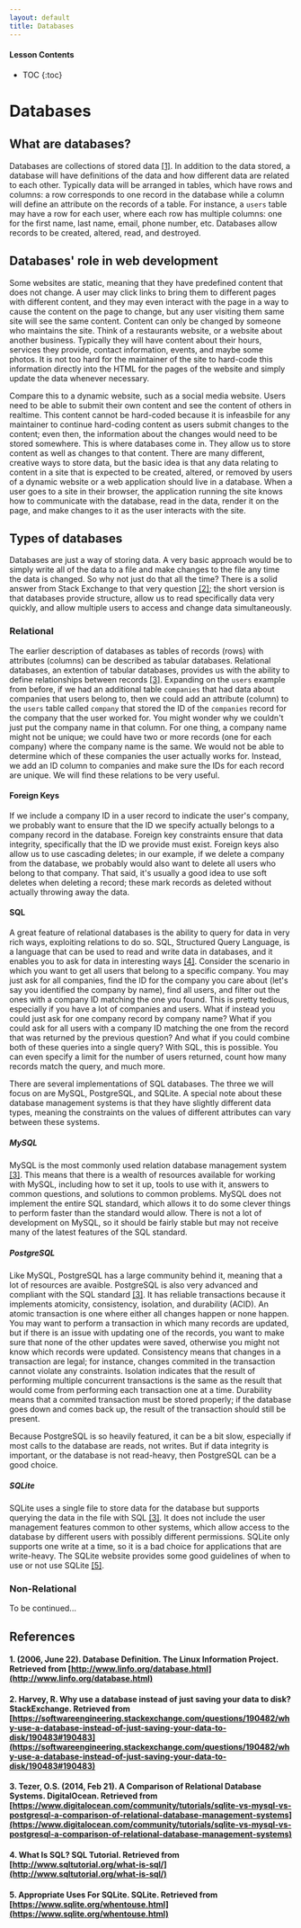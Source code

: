 ```yaml
---
layout: default
title: Databases
---
```


#### Lesson Contents
* TOC
{:toc}

# Databases

## What are databases?

Databases are collections of stored data [\[1\]](#1-2006-june-22-database-definition-the-linux-information-project-retrieved-from-httpwwwlinfoorgdatabasehtml). In addition to the data stored, a database will have definitions of the data and how different data are related to each other. Typically data will be arranged in tables, which have rows and columns: a row corresponds to one record in the database while a column will define an attribute on the records of a table. For instance, a `users` table may have a row for each user, where each row has multiple columns: one for the first name, last name, email, phone number, etc. Databases allow records to be created, altered, read, and destroyed.

## Databases' role in web development

Some websites are static, meaning that they have predefined content that does not change. A user may click links to bring them to different pages with different content, and they may even interact with the page in a way to cause the content on the page to change, but any user visiting them same site will see the same content. Content can only be changed by someone who maintains the site. Think of a restaurants website, or a website about another business. Typically they will have content about their hours, services they provide, contact information, events, and maybe some photos. It is not too hard for the maintainer of the site to hard-code this information directly into the HTML for the pages of the website and simply update the data whenever necessary.

Compare this to a dynamic website, such as a social media website. Users need to be able to submit their own content and see the content of others in realtime. This content cannot be hard-coded because it is infeasbile for any maintainer to continue hard-coding content as users submit changes to the content; even then, the information about the changes would need to be stored somewhere. This is where databases come in. They allow us to store content as well as changes to that content. There are many different, creative ways to store data, but the basic idea is that any data relating to content in a site that is expected to be created, altered, or removed by users of a dynamic website or a web application should live in a database. When a user goes to a site in their browser, the application running the site knows how to communicate with the database, read in the data, render it on the page, and make changes to it as the user interacts with the site.

## Types of databases

Databases are just a way of storing data. A very basic approach would be to simply write all of the data to a file and make changes to the file any time the data is changed. So why not just do that all the time? There is a solid answer from Stack Exchange to that very question [\[2\]](#2-harvey-r-why-use-a-database-instead-of-just-saving-your-data-to-disk-stackexchange-retrieved-from-httpssoftwareengineeringstackexchangecomquestions190482why-use-a-database-instead-of-just-saving-your-data-to-disk190483190483); the short version is that databases provide structure, allow us to read specifically data very quickly, and allow multiple users to access and change data simultaneously.

### Relational

The earlier description of databases as tables of records (rows) with attributes (columns) can be described as tabular databases. Relational databases, an extention of tabular databases, provides us with the ability to define relationships between records [\[3\]](#3-tezer-os-2014-feb-21-a-comparison-of-relational-database-systems-digitalocean-retrieved-from-httpswwwdigitaloceancomcommunitytutorialssqlite-vs-mysql-vs-postgresql-a-comparison-of-relational-database-management-systems). Expanding on the `users` example from before, if we had an additional table `companies` that had data about companies that users belong to, then we could add an attribute (column) to the `users` table called `company` that stored the ID of the `companies` record for the company that the user worked for. You might wonder why we couldn't just put the company name in that column. For one thing, a company name might not be unique; we could have two or more records (one for each company) where the company name is the same. We would not be able to determine which of these companies the user actually works for. Instead, we add an ID column to companies and make sure the IDs for each record are unique. We will find these relations to be very useful.

#### Foreign Keys

If we include a company ID in a user record to indicate the user's company, we probably want to ensure that the ID we specify actually belongs to a company record in the database. Foreign key constraints ensure that data integrity, specifically that the ID we provide must exist. Foreign keys also allow us to use cascading deletes; in our example, if we delete a company from the database, we probably would also want to delete all users who belong to that company. That said, it's usually a good idea to use soft deletes when deleting a record; these mark records as deleted without actually throwing away the data.

#### SQL

A great feature of relational databases is the ability to query for data in very rich ways, exploiting relations to do so. SQL, Structured Query Language, is a language that can be used to read and write data in databases, and it enables you to ask for data in interesting ways [\[4\]](#4-what-is-sql-sql-tutorial-retrieved-from-httpwwwsqltutorialorgwhat-is-sql). Consider the scenario in which you want to get all users that belong to a specific company. You may just ask for all companies, find the ID for the company you care about (let's say you identified the company by name), find all users, and filter out the ones with a company ID matching the one you found. This is pretty tedious, especially if you have a lot of companies and users. What if instead you could just ask for one company record by company name? What if you could ask for all users with a company ID matching the one from the record that was returned by the previous question? And what if you could combine both of these queries into a single query? With SQL, this is possible. You can even specify a limit for the number of users returned, count how many records match the query, and much more.

There are several implementations of SQL databases. The three we will focus on are MySQL, PostgreSQL, and SQLite. A special note about these database management systems is that they have slightly different data types, meaning the constraints on the values of different attributes can vary between these systems.

##### MySQL

MySQL is the most commonly used relation database management system [\[3\]](#3-tezer-os-2014-feb-21-a-comparison-of-relational-database-systems-digitalocean-retrieved-from-httpswwwdigitaloceancomcommunitytutorialssqlite-vs-mysql-vs-postgresql-a-comparison-of-relational-database-management-systems). This means that there is a wealth of resources available for working with MySQL, including how to set it up, tools to use with it, answers to common questions, and solutions to common problems. MySQL does not implement the entire SQL standard, which allows it to do some clever things to perform faster than the standard would allow. There is not a lot of development on MySQL, so it should be fairly stable but may not receive many of the latest features of the SQL standard.

##### PostgreSQL

Like MySQL, PostgreSQL has a large community behind it, meaning that a lot of resources are avaible. PostgreSQL is also very advanced and compliant with the SQL standard [\[3\]](#3-tezer-os-2014-feb-21-a-comparison-of-relational-database-systems-digitalocean-retrieved-from-httpswwwdigitaloceancomcommunitytutorialssqlite-vs-mysql-vs-postgresql-a-comparison-of-relational-database-management-systems). It has reliable transactions because it implements atomicity, consistency, isolation, and durability (ACID). An atomic transaction is one where either all changes happen or none happen. You may want to perform a transaction in which many records are updated, but if there is an issue with updating one of the records, you want to make sure that none of the other updates were saved, otherwise you might not know which records were updated. Consistency means that changes in a transaction are legal; for instance, changes commited in the transaction cannot violate any constraints. Isolation indicates that the result of performing multiple concurrent transactions is the same as the result that would come from performing each transaction one at a time. Durability means that a commited transaction must be stored properly; if the database goes down and comes back up, the result of the transaction should still be present.

Because PostgreSQL is so heavily featured, it can be a bit slow, especially if most calls to the database are reads, not writes. But if data integrity is important, or the database is not read-heavy, then PostgreSQL can be a good choice.

##### SQLite

SQLite uses a single file to store data for the database but supports querying the data in the file with SQL [\[3\]](#3-tezer-os-2014-feb-21-a-comparison-of-relational-database-systems-digitalocean-retrieved-from-httpswwwdigitaloceancomcommunitytutorialssqlite-vs-mysql-vs-postgresql-a-comparison-of-relational-database-management-systems). It does not include the user management features common to other systems, which allow access to the database by different users with possibly different permissions. SQLite only supports one write at a time, so it is a bad choice for applications that are write-heavy. The SQLite website provides some good guidelines of when to use or not use SQLite [\[5\]](#5-appropriate-uses-for-sqlite-sqlite-retrieved-from-httpswwwsqliteorgwhentousehtml).

### Non-Relational

To be continued...

## References

#### 1. (2006, June 22). Database Definition. The Linux Information Project. Retrieved from [http://www.linfo.org/database.html](http://www.linfo.org/database.html)
#### 2. Harvey, R. Why use a database instead of just saving your data to disk? StackExchange. Retrieved from [https://softwareengineering.stackexchange.com/questions/190482/why-use-a-database-instead-of-just-saving-your-data-to-disk/190483#190483](https://softwareengineering.stackexchange.com/questions/190482/why-use-a-database-instead-of-just-saving-your-data-to-disk/190483#190483)
#### 3. Tezer, O.S. (2014, Feb 21). A Comparison of Relational Database Systems. DigitalOcean. Retrieved from [https://www.digitalocean.com/community/tutorials/sqlite-vs-mysql-vs-postgresql-a-comparison-of-relational-database-management-systems](https://www.digitalocean.com/community/tutorials/sqlite-vs-mysql-vs-postgresql-a-comparison-of-relational-database-management-systems)
#### 4. What Is SQL? SQL Tutorial. Retrieved from [http://www.sqltutorial.org/what-is-sql/](http://www.sqltutorial.org/what-is-sql/)
#### 5. Appropriate Uses For SQLite. SQLite. Retrieved from [https://www.sqlite.org/whentouse.html](https://www.sqlite.org/whentouse.html)